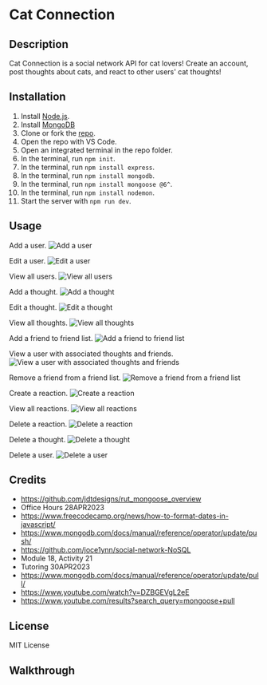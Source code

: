 # Cat Connection

## Description

Cat Connection is a social network API for cat lovers!  Create an account, post thoughts about cats, and react to other users' cat thoughts! 

## Installation

1. Install [Node.js](https://nodejs.org/en).
2. Install [MongoDB](https://www.mongodb.com/docs/manual/installation/)
3. Clone or fork the [repo](https://github.com/scelsic2/cat-connect).
4. Open the repo with VS Code.
5. Open an integrated terminal in the repo folder.
6. In the terminal, run `npm init`.
7. In the terminal, run `npm install express`.
8. In the terminal, run `npm install mongodb`.
9. In the terminal, run `npm install mongoose @6^`.
10. In the terminal, run `npm install nodemon`.
11. Start the server with `npm run dev`.

## Usage
Add a user.
![Add a user](./images/s1.png)

Edit a user.
![Edit a user](./images/s2.png)

View all users.
![View all users](./images/s3.png)

Add a thought.
![Add a thought](./images/s4.png)

Edit a thought.
![Edit a thought](./images/s5.png)

View all thoughts.
![View all thoughts](./images/s6.png)

Add a friend to friend list.
![Add a friend to friend list](./images/s7.png)

View a user with associated thoughts and friends.
![View a user with associated thoughts and friends](./images/s8.png)

Remove a friend from a friend list.
![Remove a friend from a friend list](./images/s9.png)

Create a reaction.
![Create a reaction](./images/s10.png)

View all reactions.
![View all reactions](./images/s11.png)

Delete a reaction.
![Delete a reaction](./images/s12.png)

Delete a thought.
![Delete a thought](./images/s13.png)

Delete a user.
![Delete a user](./images/s14.png)



## Credits

- https://github.com/jdtdesigns/rut_mongoose_overview
- Office Hours 28APR2023
- https://www.freecodecamp.org/news/how-to-format-dates-in-javascript/
- https://www.mongodb.com/docs/manual/reference/operator/update/push/
- https://github.com/joce1ynn/social-network-NoSQL
- Module 18, Activity 21
- Tutoring 30APR2023
- https://www.mongodb.com/docs/manual/reference/operator/update/pull/
- https://www.youtube.com/watch?v=DZBGEVgL2eE
- https://www.youtube.com/results?search_query=mongoose+pull
 
## License

MIT License

## Walkthrough

